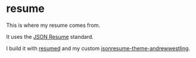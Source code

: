 # resume

This is where my resume comes from.

It uses the [JSON Resume](https://jsonresume.org/) standard.

I build it with [resumed](https://github.com/rbardini/resumed) and my custom [jsonresume-theme-andrewwestling](./jsonresume-theme-andrewwestling).
